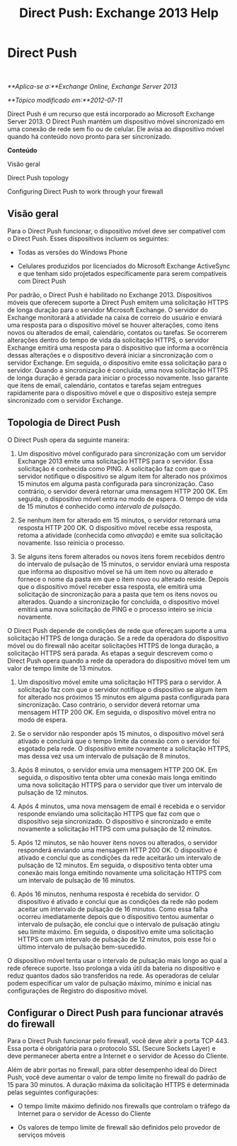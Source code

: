 ﻿---
title: 'Direct Push: Exchange 2013 Help'
TOCTitle: Direct Push
ms:assetid: 373c1629-3d4b-4828-b014-9e103de4ef25
ms:mtpsurl: https://technet.microsoft.com/pt-br/library/Aa997252(v=EXCHG.150)
ms:contentKeyID: 50485337
ms.date: 05/22/2018
mtps_version: v=EXCHG.150
ms.translationtype: MT
---

# Direct Push

 

_**Aplica-se a:**Exchange Online, Exchange Server 2013_

_**Tópico modificado em:**2012-07-11_

Direct Push é um recurso que está incorporado ao Microsoft Exchange Server 2013. O Direct Push mantém um dispositivo móvel sincronizado em uma conexão de rede sem fio ou de celular. Ele avisa ao dispositivo móvel quando há conteúdo novo pronto para ser sincronizado.

**Conteúdo**

Visão geral

Direct Push topology

Configuring Direct Push to work through your firewall

## Visão geral

Para o Direct Push funcionar, o dispositivo móvel deve ser compatível com o Direct Push. Esses dispositivos incluem os seguintes:

  - Todas as versões do Windows Phone

  - Celulares produzidos por licenciados do Microsoft Exchange ActiveSync e que tenham sido projetados especificamente para serem compatíveis com Direct Push

Por padrão, o Direct Push é habilitado no Exchange 2013. Dispositivos móveis que oferecem suporte a Direct Push emitem uma solicitação HTTPS de longa duração para o servidor Microsoft Exchange. O servidor do Exchange monitorará a atividade na caixa de correio do usuário e enviará uma resposta para o dispositivo móvel se houver alterações, como itens novos ou alterados de email, calendário, contatos ou tarefas. Se ocorrerem alterações dentro do tempo de vida da solicitação HTTPS, o servidor Exchange emitirá uma resposta para o dispositivo que informa a ocorrência dessas alterações e o dispositivo deverá iniciar a sincronização com o servidor Exchange. Em seguida, o dispositivo emite essa solicitação para o servidor. Quando a sincronização é concluída, uma nova solicitação HTTPS de longa duração é gerada para iniciar o processo novamente. Isso garante que itens de email, calendário, contatos e tarefas sejam entregues rapidamente para o dispositivo móvel e que o dispositivo esteja sempre sincronizado com o servidor Exchange.

## Topologia de Direct Push

O Direct Push opera da seguinte maneira:

1.  Um dispositivo móvel configurado para sincronização com um servidor Exchange 2013 emite uma solicitação HTTPS para o servidor. Essa solicitação é conhecida como PING. A solicitação faz com que o servidor notifique o dispositivo se algum item for alterado nos próximos 15 minutos em alguma pasta configurada para sincronização. Caso contrário, o servidor deverá retornar uma mensagem HTTP 200 OK. Em seguida, o dispositivo móvel entra no modo de espera. O tempo de vida de 15 minutos é conhecido como *intervalo de pulsação*.

2.  Se nenhum item for alterado em 15 minutos, o servidor retornará uma resposta HTTP 200 OK. O dispositivo móvel recebe essa resposta, retoma a atividade (conhecida como *ativação*) e emite sua solicitação novamente. Isso reinicia o processo.

3.  Se alguns itens forem alterados ou novos itens forem recebidos dentro do intervalo de pulsação de 15 minutos, o servidor enviará uma resposta que informa ao dispositivo móvel se há um item novo ou alterado e fornece o nome da pasta em que o item novo ou alterado reside. Depois que o dispositivo móvel receber essa resposta, ele emitirá uma solicitação de sincronização para a pasta que tem os itens novos ou alterados. Quando a sincronização for concluída, o dispositivo móvel emitirá uma nova solicitação de PING e o processo inteiro se inicia novamente.

O Direct Push depende de condições de rede que ofereçam suporte a uma solicitação HTTPS de longa duração. Se a rede da operadora do dispositivo móvel ou do firewall não aceitar solicitações HTTPS de longa duração, a solicitação HTTPS será parada. As etapas a seguir descrevem como o Direct Push opera quando a rede da operadora do dispositivo móvel tem um valor de tempo limite de 13 minutos.

1.  Um dispositivo móvel emite uma solicitação HTTPS para o servidor. A solicitação faz com que o servidor notifique o dispositivo se algum item for alterado nos próximos 15 minutos em alguma pasta configurada para sincronização. Caso contrário, o servidor deverá retornar uma mensagem HTTP 200 OK. Em seguida, o dispositivo móvel entra no modo de espera.

2.  Se o servidor não responder após 15 minutos, o dispositivo móvel será ativado e concluirá que o tempo limite da conexão com o servidor foi esgotado pela rede. O dispositivo emite novamente a solicitação HTTPS, mas dessa vez usa um intervalo de pulsação de 8 minutos.

3.  Após 8 minutos, o servidor envia uma mensagem HTTP 200 OK. Em seguida, o dispositivo tenta obter uma conexão mais longa emitindo uma nova solicitação HTTPS para o servidor que tiver um intervalo de pulsação de 12 minutos.

4.  Após 4 minutos, uma nova mensagem de email é recebida e o servidor responde enviando uma solicitação HTTPS que faz com que o dispositivo seja sincronizado. O dispositivo é sincronizado e emite novamente a solicitação HTTPS com uma pulsação de 12 minutos.

5.  Após 12 minutos, se não houver itens novos ou alterados, o servidor responderá enviando uma mensagem HTTP 200 OK. O dispositivo é ativado e conclui que as condições da rede aceitarão um intervalo de pulsação de 12 minutos. Em seguida, o dispositivo tenta obter uma conexão mais longa emitindo novamente uma solicitação HTTPS com um intervalo de pulsação de 16 minutos.

6.  Após 16 minutos, nenhuma resposta é recebida do servidor. O dispositivo é ativado e conclui que as condições da rede não podem aceitar um intervalo de pulsação de 16 minutos. Como essa falha ocorreu imediatamente depois que o dispositivo tentou aumentar o intervalo de pulsação, ele conclui que o intervalo de pulsação atingiu seu limite máximo. Em seguida, o dispositivo emite uma solicitação HTTPS com um intervalo de pulsação de 12 minutos, pois esse foi o último intervalo de pulsação bem-sucedido.

O dispositivo móvel tenta usar o intervalo de pulsação mais longo ao qual a rede oferece suporte. Isso prolonga a vida útil da bateria no dispositivo e reduz quantos dados são transferidos na rede. As operadoras de celular podem especificar um valor de pulsação máximo, mínimo e inicial nas configurações de Registro do dispositivo móvel.

## Configurar o Direct Push para funcionar através do firewall

Para o Direct Push funcionar pelo firewall, você deve abrir a porta TCP 443. Essa porta é obrigatória para o protocolo SSL (Secure Sockets Layer) e deve permanecer aberta entre a Internet e o servidor de Acesso do Cliente.

Além de abrir portas no firewall, para obter desempenho ideal do Direct Push, você deve aumentar o valor de tempo limite no firewall do padrão de 15 para 30 minutos. A duração máxima da solicitação HTTPS é determinada pelas seguintes configurações:

  - O tempo limite máximo definido nos firewalls que controlam o tráfego da Internet para o servidor de Acesso do Cliente

  - Os valores de tempo limite de firewall são definidos pelo provedor de serviços móveis

